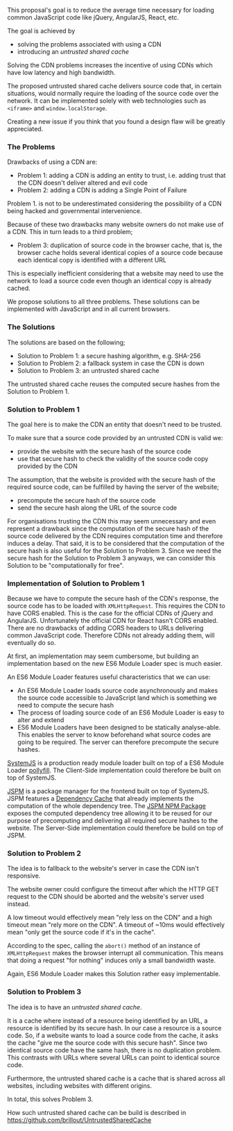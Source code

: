 This proposal's goal is to reduce the average time necessary for loading common JavaScript code like jQuery, AngularJS, React, etc.

The goal is achieved by
 - solving the problems associated with using a CDN
 - introducing an _untrusted shared cache_

Solving the CDN problems increases the incentive of using CDNs which have low latency and high bandwidth.

The proposed untrusted shared cache delivers source code that, in certain situations, would normally require the loading of the source code over the network.
It can be implemented solely with web technologies such as `<iframe>` and `window.localStorage`.

Creating a new issue if you think that you found a design flaw will be greatly appreciated.



### The Problems

Drawbacks of using a CDN are:
  - Problem 1: adding a CDN is adding an entity to trust, i.e. adding trust that the CDN doesn't deliver altered and evil code
  - Problem 2: adding a CDN is adding a Single Point of Failure

Problem 1. is not to be underestimated considering the possibility of a CDN being hacked and governmental intervenience.

Because of these two drawbacks many website owners do not make use of a CDN.
This in turn leads to a third problem;
  - Problem 3: duplication of source code in the browser cache, that is, the browser cache holds several identical copies of a source code because each identical copy is identified with a different URL

This is especially inefficient considering that a website may need to use the network to load a source code even though an identical copy is already cached.


We propose solutions to all three problems.
These solutions can be implemented with JavaScript and in all current browsers.



### The Solutions

The solutions are based on the following;

  - Solution to Problem 1: a secure hashing algorithm, e.g. SHA-256
  - Solution to Problem 2: a fallback system in case the CDN is down
  - Solution to Problem 3: an untrusted shared cache

The untrusted shared cache reuses the computed secure hashes from the Solution to Problem 1.



### Solution to Problem 1

The goal here is to make the CDN an entity that doesn't need to be trusted.

To make sure that a source code provided by an untrusted CDN is valid we:
  - provide the website with the secure hash of the source code
  - use that secure hash to check the validity of the source code copy provided by the CDN

The assumption, that the website is provided with the secure hash of the required source code, can be fulfilled by having the server of the website;
  - precompute the secure hash of the source code
  - send the secure hash along the URL of the source code

For organisations trusting the CDN this may seem unnecessary and even represent a drawback since the computation of the secure hash of the source code delivered by the CDN requires computation time and therefore induces a delay.
That said, it is to be considered that the computation of the secure hash is also useful for the Solution to Problem 3.
Since we need the secure hash for the Solution to Problem 3 anyways, we can consider this Solution to be "computationally for free".



### Implementation of Solution to Problem 1

Because we have to compute the secure hash of the CDN's response, the source code has to be loaded with `XMLHttpRequest`.
This requires the CDN to have CORS enabled.
This is the case for the official CDNs of jQuery and AngularJS.
Unfortunately the official CDN for React hasn't CORS enabled.
There are no drawbacks of adding CORS headers to URLs delivering common JavaScript code.
Therefore CDNs not already adding them, will eventually do so.

At first, an implementation may seem cumbersome, but building an implementation based on the new ES6 Module Loader spec is much easier.

An ES6 Module Loader features useful characteristics that we can use:
  - An ES6 Module Loader loads source code asynchronously and makes the source code accessible to JavaScript land which is something we need to compute the secure hash
  - The process of loading source code of an ES6 Module Loader is easy to alter and extend
  - ES6 Module Loaders have been designed to be statically analyse-able. This enables the server to know beforehand what source codes are going to be required. The server can therefore precompute the secure hashes.

[SystemJS](https://github.com/systemjs/systemjs) is a production ready module loader built on top of a ES6 Module Loader [pollyfill](https://github.com/ModuleLoader/es6-module-loader).
The Client-Side implementation could therefore be built on top of SystemJS.

[JSPM](https://github.com/jspm/jspm-cli) is a package manager for the frontend built on top of SystemJS.
JSPM features a [Dependency Cache](https://github.com/jspm/jspm-cli/wiki/Production-Workflows#creating-a-dependency-cache) that already implements the computation of the whole dependency tree.
The [JSPM NPM Package](https://www.npmjs.com/package/jspm) exposes the computed dependency tree allowing it to be reused for our purpose of precomputing and delivering all required secure hashes to the website.
The Server-Side implementation could therefore be build on top of JSPM.


### Solution to Problem 2

The idea is to fallback to the website's server in case the CDN isn't responsive.

The website owner could configure the timeout after which the HTTP GET request to the CDN should be aborted and the website's server used instead.

A low timeout would effectively mean "rely less on the CDN" and a high timeout mean "rely more on the CDN".
A timeout of ~10ms would effectively mean "only get the source code if it's in the cache".

According to the spec, calling the `abort()` method of an instance of `XMLHttpRequest` makes the browser interrupt all communication.
This means that doing a request "for nothing" induces only a small bandwidth waste.

Again, ES6 Module Loader makes this Solution rather easy implementable.


### Solution to Problem 3

The idea is to have an _untrusted shared cache_.

It is a cache where instead of a resource being identified by an URL, a resource is identified by its secure hash.
In our case a resource is a source code.
So, if a website wants to load a source code from the cache, it asks the cache "give me the source code with this secure hash".
Since two identical source code have the same hash, there is no duplication problem.
This contrasts with URLs where several URLs can point to identical source code.

Furthermore, the untrusted shared cache is a cache that is shared across all websites, including websites with different origins.

In total, this solves Problem 3.

How such untrusted shared cache can be build is described in https://github.com/brillout/UntrustedSharedCache

